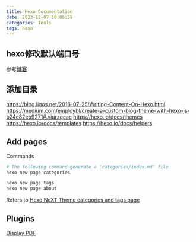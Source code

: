 ```yaml
---
title: Hexo Documentation
date: 2023-12-07 10:06:59
categories: Tools
tags: hexo
---
```



## hexo修改默认端口号

参考[博客](https://www.jianshu.com/p/8398621502fd)

## 添加目录

https://blog.ligos.net/2016-07-25/Writing-Content-On-Hexo.html
https://medium.com/employbl/create-a-custom-blog-theme-with-hexo-js-b24c82eb9271#.viurzqeac
https://hexo.io/docs/themes
https://hexo.io/docs/templates
https://hexo.io/docs/helpers


## Add pages

Commands

```bash
# The following command generate a 'categories/index.md' file
hexo new page categories

hexo new page tags
hexo new page about
```

Refers to [Hexo NeXT Theme categories and tags page](https://stackoverflow.com/questions/60759559/hexo-next-theme-categories-and-tags-page)


## Plugins

[Display PDF](https://blog.csdn.net/wugenqiang/article/details/88377669)

